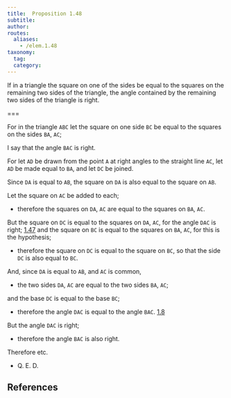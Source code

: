 ```yaml
---
title:  Proposition 1.48
subtitle:
author:
routes:
  aliases:
    - /elem.1.48
taxonomy:
  tag:
  category:
---
```


If in a triangle the square on one of the sides be equal to the squares on the remaining two sides of the triangle, the angle contained by the remaining two sides of the triangle is right.

===

For in the triangle `ABC` let the square on one side `BC` be equal to the squares on the sides `BA`, `AC`;

I say that the angle `BAC` is right.

For let `AD` be drawn from the point `A` at right angles to the straight line `AC`, let `AD` be made equal to `BA`, and let `DC` be joined.

Since `DA` is equal to `AB`, the square on `DA` is also equal to the square on `AB`.

Let the square on `AC` be added to each;

- therefore the squares on `DA`, `AC` are equal to the squares on `BA`, `AC`.

But the square on `DC` is equal to the squares on `DA`, `AC`, for the angle `DAC` is right; [1.47] and the square on `BC` is equal to the squares on `BA`, `AC`, for this is the hypothesis;

- therefore the square on `DC` is equal to the square on `BC`, so that the side `DC` is also equal to `BC`.

And, since `DA` is equal to `AB`, and `AC` is common,

- the two sides `DA`, `AC` are equal to the two sides `BA`, `AC`;

and the base `DC` is equal to the base `BC`;

- therefore the angle `DAC` is equal to the angle `BAC`. [1.8]

But the angle `DAC` is right;

- therefore the angle `BAC` is also right.

Therefore etc.

- Q. E. D.

## References


[1.8]: /elem.1.8 "Book 1 - Proposition 8"
[1.47]: /elem.1.47 "Book 1 - Proposition 47"
